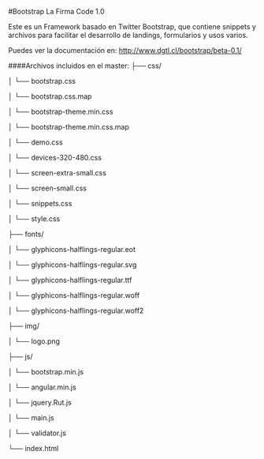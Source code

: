 #Bootstrap La Firma Code 1.0

Este es un Framework basado en Twitter Bootstrap, que contiene snippets y archivos para facilitar el desarrollo de landings, formularios y usos varios.

Puedes ver la documentación en: http://www.dgtl.cl/bootstrap/beta-0.1/

####Archivos incluidos en el master:
├── css/

│   └── bootstrap.css

│   └── bootstrap.css.map

│   └── bootstrap-theme.min.css

│   └── bootstrap-theme.min.css.map

│   └── demo.css

│   └── devices-320-480.css

│   └── screen-extra-small.css

│   └── screen-small.css

│   └── snippets.css

│   └── style.css

├── fonts/

│   └── glyphicons-halflings-regular.eot

│   └── glyphicons-halflings-regular.svg

│   └── glyphicons-halflings-regular.ttf

│   └── glyphicons-halflings-regular.woff

│   └── glyphicons-halflings-regular.woff2

├── img/

│   └── logo.png

├── js/

│   └── bootstrap.min.js

│   └── angular.min.js

│   └── jquery.Rut.js

│   └── main.js

│   └── validator.js

└── index.html
